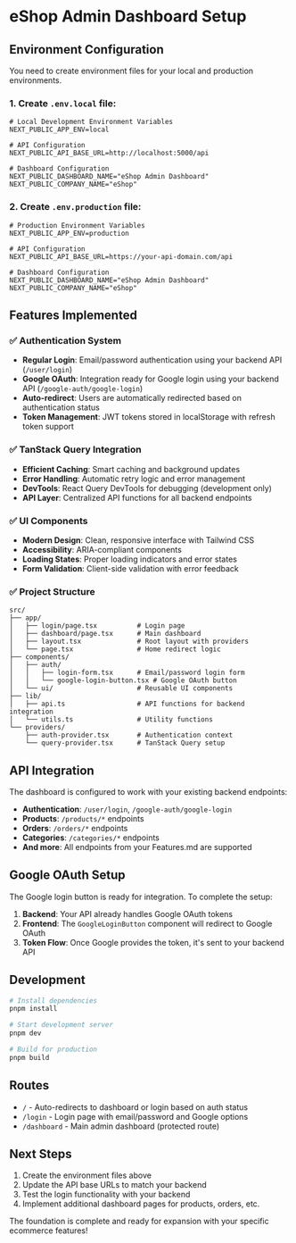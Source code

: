 # eShop Admin Dashboard Setup

## Environment Configuration

You need to create environment files for your local and production environments.

### 1. Create `.env.local` file:

```env
# Local Development Environment Variables
NEXT_PUBLIC_APP_ENV=local

# API Configuration
NEXT_PUBLIC_API_BASE_URL=http://localhost:5000/api

# Dashboard Configuration
NEXT_PUBLIC_DASHBOARD_NAME="eShop Admin Dashboard"
NEXT_PUBLIC_COMPANY_NAME="eShop"
```

### 2. Create `.env.production` file:

```env
# Production Environment Variables
NEXT_PUBLIC_APP_ENV=production

# API Configuration
NEXT_PUBLIC_API_BASE_URL=https://your-api-domain.com/api

# Dashboard Configuration
NEXT_PUBLIC_DASHBOARD_NAME="eShop Admin Dashboard"
NEXT_PUBLIC_COMPANY_NAME="eShop"
```

## Features Implemented

### ✅ Authentication System
- **Regular Login**: Email/password authentication using your backend API (`/user/login`)
- **Google OAuth**: Integration ready for Google login using your backend API (`/google-auth/google-login`)
- **Auto-redirect**: Users are automatically redirected based on authentication status
- **Token Management**: JWT tokens stored in localStorage with refresh token support

### ✅ TanStack Query Integration
- **Efficient Caching**: Smart caching and background updates
- **Error Handling**: Automatic retry logic and error management
- **DevTools**: React Query DevTools for debugging (development only)
- **API Layer**: Centralized API functions for all backend endpoints

### ✅ UI Components
- **Modern Design**: Clean, responsive interface with Tailwind CSS
- **Accessibility**: ARIA-compliant components
- **Loading States**: Proper loading indicators and error states
- **Form Validation**: Client-side validation with error feedback

### ✅ Project Structure
```
src/
├── app/
│   ├── login/page.tsx          # Login page
│   ├── dashboard/page.tsx      # Main dashboard
│   ├── layout.tsx              # Root layout with providers
│   └── page.tsx                # Home redirect logic
├── components/
│   ├── auth/
│   │   ├── login-form.tsx      # Email/password login form
│   │   └── google-login-button.tsx # Google OAuth button
│   └── ui/                     # Reusable UI components
├── lib/
│   ├── api.ts                  # API functions for backend integration
│   └── utils.ts                # Utility functions
└── providers/
    ├── auth-provider.tsx       # Authentication context
    └── query-provider.tsx      # TanStack Query setup
```

## API Integration

The dashboard is configured to work with your existing backend endpoints:

- **Authentication**: `/user/login`, `/google-auth/google-login`
- **Products**: `/products/*` endpoints
- **Orders**: `/orders/*` endpoints  
- **Categories**: `/categories/*` endpoints
- **And more**: All endpoints from your Features.md are supported

## Google OAuth Setup

The Google login button is ready for integration. To complete the setup:

1. **Backend**: Your API already handles Google OAuth tokens
2. **Frontend**: The `GoogleLoginButton` component will redirect to Google OAuth
3. **Token Flow**: Once Google provides the token, it's sent to your backend API

## Development

```bash
# Install dependencies
pnpm install

# Start development server
pnpm dev

# Build for production
pnpm build
```

## Routes

- `/` - Auto-redirects to dashboard or login based on auth status
- `/login` - Login page with email/password and Google options
- `/dashboard` - Main admin dashboard (protected route)

## Next Steps

1. Create the environment files above
2. Update the API base URLs to match your backend
3. Test the login functionality with your backend
4. Implement additional dashboard pages for products, orders, etc.

The foundation is complete and ready for expansion with your specific ecommerce features!